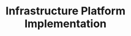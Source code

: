 ---
title: Infrastructure Platform Implementation
description: >-
   Leveraging our mastery of the Infrastructure as Code tool, Terraform, and Kubernetes we’ll build out your infrastructure resulting in a consistent, visible, and automated platform that's a pleasure to maintain.
weight: 3
---